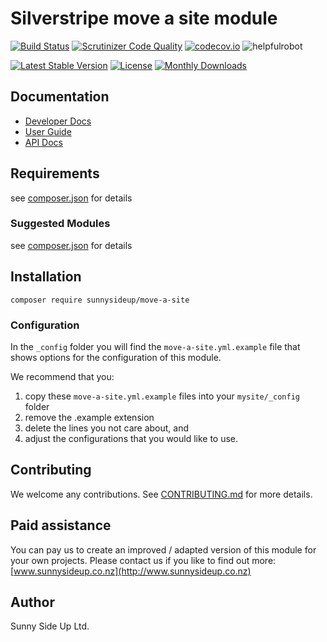 # Silverstripe move a site module
[![Build Status](https://travis-ci.org/sunnysideup/silverstripe-move-a-site.svg?branch=master)](https://travis-ci.org/sunnysideup/silverstripe-move-a-site)
[![Scrutinizer Code Quality](https://scrutinizer-ci.com/g/sunnysideup/silverstripe-move-a-site/badges/quality-score.png?b=master)](https://scrutinizer-ci.com/g/sunnysideup/silverstripe-move-a-site/?branch=master)
[![codecov.io](https://codecov.io/github/sunnysideup/silverstripe-move-a-site/coverage.svg?branch=master)](https://codecov.io/github/sunnysideup/silverstripe-move-a-site?branch=master)
![helpfulrobot](https://helpfulrobot.io/sunnysideup/move-a-site/badge)

[![Latest Stable Version](https://poser.pugx.org/sunnysideup/move-a-site/version)](https://packagist.org/packages/sunnysideup/move-a-site)
[![License](https://poser.pugx.org/sunnysideup/move-a-site/license)](https://packagist.org/packages/sunnysideup/move-a-site)
[![Monthly Downloads](https://poser.pugx.org/sunnysideup/move-a-site/d/monthly)](https://packagist.org/packages/sunnysideup/move-a-site)


## Documentation



 * [Developer Docs](docs/en/INDEX.md)
 * [User Guide](docs/en/userguide.md)
 * [API Docs](http://docs.ssmods.com/sunnysideup/move-a-site)

## Requirements



see [composer.json](composer.json) for details

### Suggested Modules



see [composer.json](composer.json) for details


## Installation


```
composer require sunnysideup/move-a-site
```

### Configuration



In the `_config` folder you will find the `move-a-site.yml.example`
file that shows options for the configuration of this module.

We recommend that you:

  1. copy these `move-a-site.yml.example` files into your
`mysite/_config` folder
  2. remove the .example extension
  3. delete the lines you not care about, and
  4. adjust the configurations that you would like to use.


## Contributing



We welcome any contributions. See [CONTRIBUTING.md](CONTRIBUTING.md) for more details.

## Paid assistance



You can pay us to create an improved / adapted version of this module for your own projects.  Please contact us if you like to find out more: [www.sunnysideup.co.nz](http://www.sunnysideup.co.nz)

## Author



Sunny Side Up Ltd.
